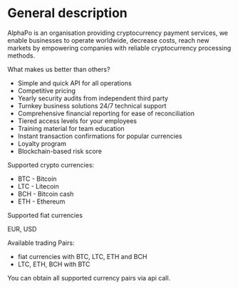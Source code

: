 # General description

AlphaPo is an organisation providing сryptocurrency payment services, we enable businesses to operate worldwide, decrease costs, reach new markets by empowering companies with reliable cryptocurrency processing methods. 

What makes us better than others?

* Simple and quick API for all operations 
* Competitive pricing 
* Yearly security audits from independent third party 
* Turnkey business solutions 24/7 technical support 
* Comprehensive financial reporting for ease of reconciliation 
* Tiered access levels for your employees 
* Training material for team education 
* Instant transaction confirmations for popular currencies
* Loyalty program 
* Blockchain-based risk score

Supported crypto currencies:

* BTC - Bitcoin
* LTC - Litecoin
* BCH - Bitcoin cash
* ETH - Ethereum

Supported fiat currencies

EUR, USD

Available trading Pairs:

* fiat currencies with BTC, LTC, ETH and BCH
* LTC, ETH, BCH with BTC

You can obtain all supported currency pairs via api call.

